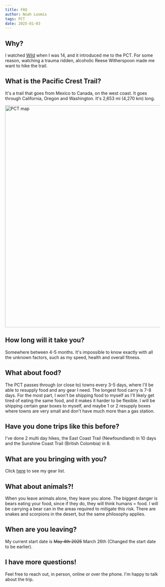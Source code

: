 ```yaml
---
title: FAQ
author: Noah Loomis
tags: PCT
date: 2025-01-03
---
```


<script>
    import Image from '$lib/Image.svelte'
</script>

## Why?

I watched <a target="_" href="https://en.wikipedia.org/wiki/Wild_(2014_film)">Wild</a> when I was 14, and it introduced me to the PCT. For some reason, watching a trauma ridden, alcoholic Reese Witherspoon made me want to hike the trail.

## What is the Pacific Crest Trail?

It's a trail that goes from Mexico to Canada, on the west coast. It goes through California, Oregon and Washington. It's 2,653 mi (4,270 km) long.

<Image src="img/pct-map.jpg" width="720"  caption="Map of the Pacific Crest Trail" alt="PCT map"/>

## How long will it take you?

Somewhere between 4-5 months. It's impossible to know exactly with all the unknown factors, such as my speed, health and overall fitness.

## What about food?

The PCT passes through (or close to) towns every 3-5 days, where I'll be able to resupply food and any gear I need. The longest food carry is 7-8 days. For the most part, I won't be shipping food to myself as I'll likely get tired of eating the same food, and it makes it harder to be flexible. I will be shipping certain gear boxes to myself, and maybe 1 or 2 resupply boxes where towns are very small and don't have much more than a gas station.

## Have you done trips like this before?

I've done 2 multi day hikes, the East Coast Trail (Newfoundland) in 10 days and the Sunshine Coast Trail (British Colombia) in 8.

## What are you bringing with you?

Click <a target="_" href="https://lighterpack.com/r/e52c1r">here</a> to see my gear list.

## What about animals?!

When you leave animals alone, they leave you alone. The biggest danger is bears eating your food, since if they do, they will think humans = food. I will be carrying a bear can in the areas required to mitigate this risk. There are snakes and scorpions in the desert, but the same philosophy applies.

## When are you leaving?

My current start date is ~~May 4th 2025~~ March 26th (Changed the start date to be earlier).

## I have more questions!

Feel free to reach out, in person, online or over the phone. I'm happy to talk about the trip.
